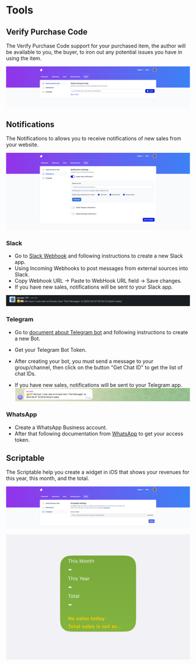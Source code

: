 # Tools

## Verify Purchase Code

The Verify Purchase Code support for your purchased item, the author will be available to you, the buyer, to iron out any potential issues you have in using the item. 

![Verify Purchase Code](images/tools-verify-purchase-code.png)

## Notifications

The Notifications to allows you to receive notifications of new sales from your website.

![Notifications](images/tools-notifications.png)

### Slack

- Go to [Slack Webhook](https://api.slack.com/messaging/webhooks) and following instructions to create a new Slack app.
- Using Incoming Webhooks to post messages from external sources into Slack.
- Copy Webhook URL -> Paste to WebHook URL field -> Save changes.
- If you have new sales, notifications will be sent to your Slack app.

![Slack Messages](images/tools-slack-messages.png)

### Telegram

- Go to [document about Telegram bot](https://core.telegram.org/bots#6-botfather) and following instructions to create a new Bot.
- Get your Telegram Bot Token.
- After creating your bot, you must send a message to your group/channel, then click on the button "Get Chat ID" to get the list of chat IDs.

- If you have new sales, notifications will be sent to your Telegram app. 
![Slack Messages](images/tools-telegram-messages.png)

### WhatsApp

- Create a WhatsApp Business account.
- After that following documentation from [WhatsApp](https://developers.facebook.com/docs/whatsapp/overview) to get your access token.



## Scriptable

The Scriptable help you create a widget in iOS that shows your revenues for this year, this month, and the total.

![Scriptable](images/tools-scriptable-setting.png)

![Scriptable](images/tools-scriptable.png)

